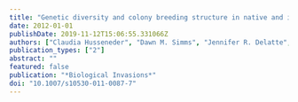 ```yaml
---
title: "Genetic diversity and colony breeding structure in native and introduced ranges of the Formosan subterranean termite, Coptotermes formosanus"
date: 2012-01-01
publishDate: 2019-11-12T15:06:55.331066Z
authors: ["Claudia Husseneder", "Dawn M. Simms", "Jennifer R. Delatte", "Changlu Wang", "J. Kenneth Grace", "Edward L. Vargo"]
publication_types: ["2"]
abstract: ""
featured: false
publication: "*Biological Invasions*"
doi: "10.1007/s10530-011-0087-7"
---
```


